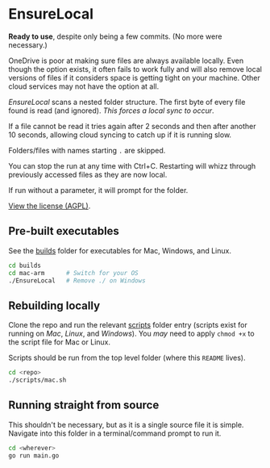 # EnsureLocal

**Ready to use**, despite only being a few commits. (No more were necessary.)

OneDrive is poor at making sure files are always available locally.
Even though the option exists, it often fails to work fully and will also remove local versions of files if it considers space is getting tight on your machine.
Other cloud services may not have the option at all.

*EnsureLocal* scans a nested folder structure.
The first byte of every file found is read (and ignored).
*This forces a local sync to occur*.

If a file cannot be read it tries again after 2 seconds and then after another 10 seconds, allowing cloud syncing to catch up if it is running slow.

Folders/files with names starting `.` are skipped.

You can stop the run at any time with Ctrl+C.
Restarting will whizz through previously accessed files as they are now local.

If run without a parameter, it will prompt for the folder.

[View the license (AGPL)](./LICENSE.txt).

## Pre-built executables

See the [builds](./builds) folder for executables for Mac, Windows, and Linux.

``` sh
cd builds
cd mac-arm      # Switch for your OS
./EnsureLocal   # Remove ./ on Windows
```

## Rebuilding locally

Clone the repo and run the relevant [scripts](./scripts) folder entry (scripts exist for running on *Mac*, *Linux*, and *Windows*).
You *may* need to apply `chmod +x` to the script file for Mac or Linux.

Scripts should be run from the top level folder (where this `README` lives).

``` sh
cd <repo>
./scripts/mac.sh
```

## Running straight from source

This shouldn't be necessary, but as it is a single source file it is simple.
Navigate into this folder in a terminal/command prompt to run it.

``` sh
cd <wherever>
go run main.go
```
